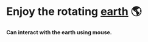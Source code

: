 # Enjoy the rotating <a href="https://bit.ly/3D-earth">earth<a/> 🌎

**Can interact with the earth using mouse.**



